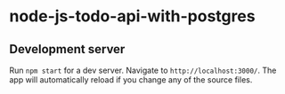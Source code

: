 # node-js-todo-api-with-postgres

## Development server

Run `npm start` for a dev server. Navigate to `http://localhost:3000/`. The app will automatically reload if you change any of the source files.

